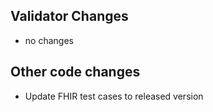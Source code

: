 ## Validator Changes

* no changes

## Other code changes

* Update FHIR test cases to released version
